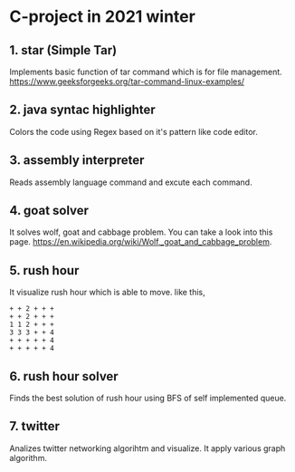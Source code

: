 # C-project in 2021 winter



## 1. star (Simple Tar)
Implements basic function of tar command which is for file management.
https://www.geeksforgeeks.org/tar-command-linux-examples/

## 2. java syntac highlighter 
Colors the code using Regex based on it's pattern like code editor. 

## 3. assembly interpreter 
Reads assembly language command and excute each command. 

## 4. goat solver
It solves wolf, goat and cabbage problem.
You can take a look into this page. 
https://en.wikipedia.org/wiki/Wolf,_goat_and_cabbage_problem.

## 5. rush hour
It visualize rush hour which is able to move. 
like this, 
<pre><code>+ + 2 + + +
+ + 2 + + +
1 1 2 + + +
3 3 3 + + 4
+ + + + + 4
+ + + + + 4
</code></pre>

## 6. rush hour solver
Finds the best solution of rush hour using BFS of self implemented queue.

## 7. twitter
Analizes twitter networking algorihtm and visualize.
It apply various graph algorithm.


